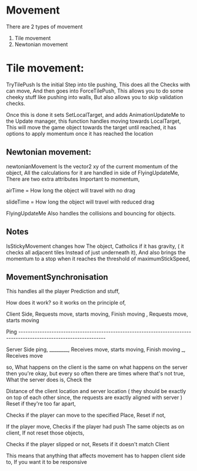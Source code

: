 <h1>Movement</h1>


There are 2 types of movement

1. Tile movement
2. Newtonian movement


<h1>Tile movement:</h1>

TryTilePush Is the initial Step into tile pushing, This does all the Checks with can move, 
And then goes into ForceTilePush, This allows you to do some cheeky stuff like pushing into walls, 
But also allows you to skip validation checks.

Once this is done it sets SetLocalTarget, and adds AnimationUpdateMe to the Update manager,
this function handles moving towards LocalTarget, This will move the game object towards the target until reached,
it has options to apply momentum once it has reached the location



<h2>Newtonian movement:</h2>

newtonianMovement Is the vector2 xy of the current momentum of the object, 
All the calculations for it are handled in side of FlyingUpdateMe, 
There are two extra attributes Important to momentum,


airTime = How long the object will travel with no drag

slideTime = How long the object will travel with reduced drag

FlyingUpdateMe Also handles the collisions and bouncing for objects.

<h2>Notes</h2>

IsStickyMovement changes how The object,
 Catholics if it has gravity, ( it checks all adjacent tiles Instead of just underneath it),
 And also brings the momentum to a stop when it reaches the threshold of maximumStickSpeed,

<h2>MovementSynchronisation</h2>

This handles all the player Prediction and stuff,

How does it work? so
it works on the principle of,

Client Side, Requests move, starts moving, Finish moving , Requests move, starts moving

Ping -------------------------------------------------------------------------------------------------------------------

Server Side ping, ________, Receives move, starts moving, Finish moving _, Receives move

so, What happens on the client is the same on what happens on the server then you're okay, 
but every so often there are times where that's not true, What the server does is,
Check the

Distance of the client location and server location ( they should be exactly on top of each other since, the requests are exactly aligned with server )
Reset if they're too far apart, 

Checks if the player can move to the specified Place, Reset if not,

If the player move, Checks if the player had push The same objects as on client,
If not reset those objects,

Checks if the player slipped or not, Resets if it doesn't match Client

This means that anything that affects movement has to happen client side to, 
If you want it to be responsive
